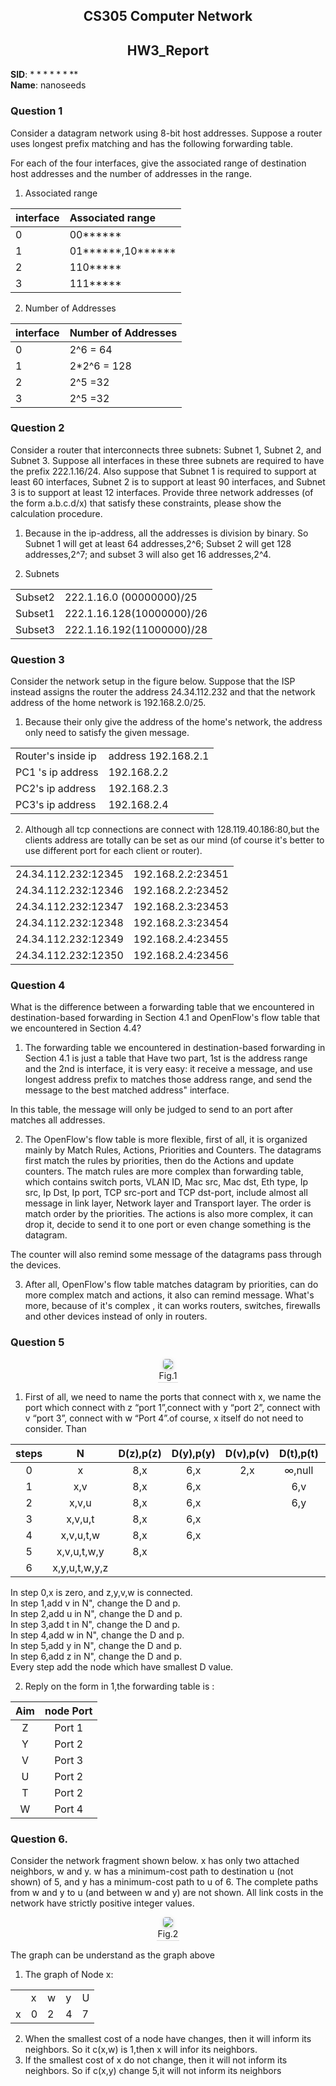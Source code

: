 <!--
 * @Github: https://github.com/Certseeds/CS305_Remake
 * @Organization: SUSTech
 * @Author: nanoseeds
 * @Date: 2020-06-19 16:06:56
 * @LastEditors: nanoseeds
 * @LastEditTime: 2020-08-08 22:41:39
 * @License: CC-BY-NC-SA_V4_0 or any later version 
 -->
## <div>CS305 Computer Network</div>
## <div>HW3_Report</div>

**SID**:  $********$  
**Name**:  nanoseeds  


### Question 1

Consider a datagram network using 8-bit host addresses. Suppose a router uses longest prefix matching and has the following forwarding table.

For each of the four interfaces, give the associated range of destination host addresses and the number of addresses in the range.

1. Associated range

| interface | Associated range              |
| :-------- | :---------------------------- |
| 0         | 00\*\*\*\*\*\*                |
| 1         | 01\*\*\*\*\*\*,10\*\*\*\*\*\* |
| 2         | 110\*\*\*\*\*                 |
| 3         | 111\*\*\*\*\*                 |

2. Number of Addresses

| interface | Number of Addresses |
| :-------- | :------------------ |
| 0         | 2^6 = 64            |
| 1         | 2*2^6 = 128         |
| 2         | 2^5 =32             |
| 3         | 2^5 =32             |

### Question 2

Consider a router that interconnects three subnets: Subnet 1, Subnet 2, and Subnet 3. Suppose all interfaces in these three subnets are required to have the prefix 222.1.16/24. Also suppose that Subnet 1 is required to support at least 60 interfaces, Subnet 2 is to support at least 90 interfaces, and Subnet 3 is to support at least 12 interfaces. Provide three network addresses (of the form a.b.c.d/x) that satisfy these constraints, please show the calculation procedure.

1. Because in the ip-address, all the addresses is division by binary. So Subnet 1 will get at least 64 addresses,2^6; Subset 2 will get 128 addresses,2^7; and subset 3 will also get 16 addresses,2^4. 

2. Subnets   

|         |                           |
| :------ | :------------------------ |
| Subset2 | 222.1.16.0  (00000000)/25 |
| Subset1 | 222.1.16.128(10000000)/26 |
| Subset3 | 222.1.16.192(11000000)/28 |

### Question 3

Consider the network setup in the figure below. Suppose that the ISP instead assigns the router the address 24.34.112.232 and that the network address of the home network is 192.168.2.0/25.

1. Because their only give the address of the home's network, the address only need to satisfy the given message.

|                    |                     |
| :----------------- | :------------------ |
| Router's inside ip | address 192.168.2.1 |
| PC1 's ip address  | 192.168.2.2         |
| PC2's ip address   | 192.168.2.3         |
| PC3's ip address   | 192.168.2.4         |

2. Although all tcp connections are connect with 128.119.40.186:80,but the clients address are totally can be set as our mind (of course it's better to use different port for each client or router).

|                     |                   |
| :------------------ | :---------------- |
| 24.34.112.232:12345 | 192.168.2.2:23451 |
| 24.34.112.232:12346 | 192.168.2.2:23452 |
| 24.34.112.232:12347 | 192.168.2.3:23453 |
| 24.34.112.232:12348 | 192.168.2.3:23454 |
| 24.34.112.232:12349 | 192.168.2.4:23455 |
| 24.34.112.232:12350 | 192.168.2.4:23456 |


### Question 4

What is the difference between a forwarding table that we encountered in destination-based forwarding in Section 4.1 and OpenFlow's flow table that we encountered in Section 4.4?

1. The forwarding table we encountered in destination-based forwarding in Section 4.1 is just a table that Have two part, 1st is the address range and the 2nd  is interface, it is very easy: it receive a message, and use longest address prefix to matches those address range, and send the message to the best matched address" interface. 

  In this table, the message will only be judged to send to an port after matches all addresses.

2. The OpenFlow's flow table is more flexible, first of all, it is organized mainly by Match Rules, Actions, Priorities and Counters.
The datagrams first match the rules by priorities, then do the Actions and update counters. The match rules are more complex than forwarding table, which contains switch ports, VLAN ID, Mac src, Mac dst, Eth type, Ip src, Ip Dst, Ip port, TCP src-port and TCP dst-port, include almost all message in link layer, Network layer and Transport layer. The order is match order by the priorities. The actions is also more complex, it can drop it, decide to send it to one port or even change something is the datagram. 

  The counter will also remind some message of the datagrams pass through the devices.

3. After all, OpenFlow's flow table matches datagram by priorities, can do more complex match and actions, it also can remind message. What's more, because of it's complex , it can works routers, switches, firewalls and other devices instead of only in routers.

### Question 5

<div>
  <img src="./pictures/HW_3_00_02.png"><br />
  <div>Fig.1</div>
</div>

1. First of all, we need to name the ports that connect with x, we name the port which connect with z “port 1”,connect with y “port 2”, connect with v “port 3”, connect with w “Port 4”.of course, x itself do not need to consider. Than 

| steps |       N       | D(z),p(z) | D(y),p(y) | D(v),p(v) | D(t),p(t) | D(u),p(u) | D(w),p(w) |
| :---: | :-----------: | :-------: | :-------: | :-------: | :-------: | :-------: | :-------: |
|   0   |       x       |    8,x    |    6,x    |    2,x    |  ∞,null   |  ∞,null   |    6,x    |
|   1   |      x,v      |    8,x    |    6,x    |           |    6,v    |    5,v    |    6,x    |
|   2   |     x,v,u     |    8,x    |    6,x    |           |    6,y    |           |    6,x    |
|   3   |    x,v,u,t    |    8,x    |    6,x    |           |           |           |    6,x    |
|   4   |   x,v,u,t,w   |    8,x    |    6,x    |           |           |           |           |
|   5   |  x,v,u,t,w,y  |    8,x    |           |           |           |           |           |
|   6   | x,y,u,t,w,y,z |           |           |           |           |           |           |

In step 0,x is zero, and z,y,v,w is connected.   
In step 1,add v in N", change the D and p.  
In step 2,add u in N", change the D and p.  
In step 3,add t in N", change the D and p.  
In step 4,add w in N", change the D and p.  
In step 5,add y in N", change the D and p.  
In step 6,add z in N", change the D and p.  
Every step add the node which have smallest D value.  

2. Reply on the form in 1,the forwarding table is :

|  Aim  | node Port |
| :---: | :-------: |
|   Z   |  Port 1   |
|   Y   |  Port 2   |
|   V   |  Port 3   |
|   U   |  Port 2   |
|   T   |  Port 2   |
|   W   |  Port 4   |

### Question 6.

Consider the network fragment shown below. x has only two attached neighbors, w and y. w has a minimum-cost path to destination u (not shown) of 5, and y has a minimum-cost path to u of 6. The complete paths from w and y to u (and between w and y) are not shown. All link costs in the network have strictly positive integer values. 

<div>
  <img src="./pictures/HW_3_00_04.png"><br />
  <div>Fig.2</div>
</div>

The graph can be understand as the graph above
1. The graph of Node x:

|       |      |      |      |      |
| :---: | :--- | :--- | :--- | :--- |
|       | x    | w    | y    | U    |
|   x   | 0    | 2    | 4    | 7    |

2. When the smallest cost of a node have changes, then it will inform its neighbors.
So it c(x,w) is 1,then x will infor its neighbors.
3. If the smallest cost of x do not change, then it will not inform its neighbors.
So if c(x,y) change 5,it will not inform its neighbors  

<style type="text/css">
div{
  text-align: center;
}
div>div {
  text-align: center;
  border-bottom: 1px solid #d9d9d9;
  display: inline-block;
  padding: 2px;
}
div>img{
  border-radius: 0.3125em;
  box-shadow: 0 2px 4px 0 rgba(34,36,38,.12),0 2px 10px 0 rgba(34,36,38,.08);
}
</style>